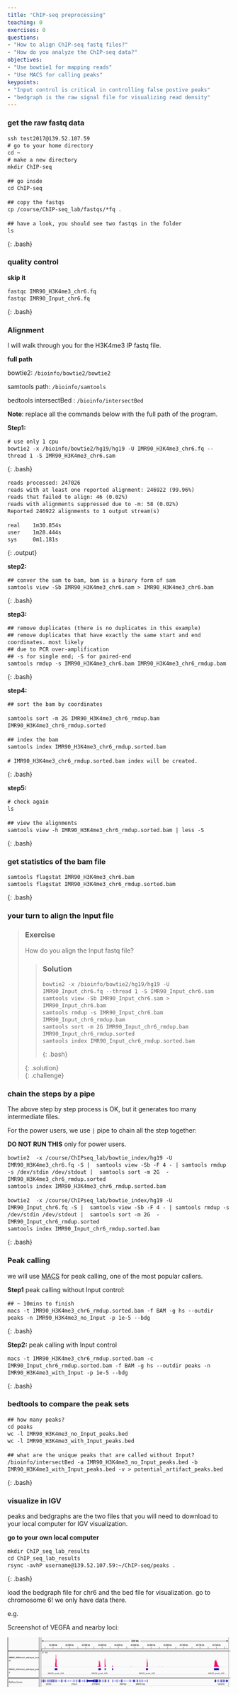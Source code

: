 ```yaml
---
title: "ChIP-seq preprocessing"
teaching: 0
exercises: 0
questions:
- "How to align ChIP-seq fastq files?"
- "How do you analyze the ChIP-seq data?"
objectives:
- "Use bowtie1 for mapping reads"
- "Use MACS for calling peaks"
keypoints:
- "Input control is critical in controlling false postive peaks"
- "bedgraph is the raw signal file for visualizing read density"
---
```


### get the raw fastq data

~~~
ssh test2017@139.52.107.59
# go to your home directory
cd ~
# make a new directory
mkdir ChIP-seq

## go insde
cd ChIP-seq

## copy the fastqs
cp /course/ChIP-seq_lab/fastqs/*fq .

## have a look, you should see two fastqs in the folder
ls
~~~
{: .bash}


### quality control

**skip it**

~~~
fastqc IMR90_H3K4me3_chr6.fq
fastqc IMR90_Input_chr6.fq
~~~
{: .bash}

### Alignment

I will walk through you for the H3K4me3 IP fastq file.

**full path**

bowtie2: `/bioinfo/bowtie2/bowtie2`

samtools path: `/bioinfo/samtools`

bedtools intersectBed : `/bioinfo/intersectBed`

**Note**: replace all the commands below with the full path of the program.

**Step1:**

~~~
# use only 1 cpu
bowtie2 -x /bioinfo/bowtie2/hg19/hg19 -U IMR90_H3K4me3_chr6.fq --thread 1 -S IMR90_H3K4me3_chr6.sam
~~~
{: .bash}

~~~
reads processed: 247026
reads with at least one reported alignment: 246922 (99.96%)
reads that failed to align: 46 (0.02%)
reads with alignments suppressed due to -m: 58 (0.02%)
Reported 246922 alignments to 1 output stream(s)

real    1m30.854s
user    1m28.444s
sys     0m1.181s
~~~
{: .output}

**step2:**

~~~
## conver the sam to bam, bam is a binary form of sam
samtools view -Sb IMR90_H3K4me3_chr6.sam > IMR90_H3K4me3_chr6.bam
~~~
{: .bash}


**step3:**

~~~
## remove duplicates (there is no duplicates in this example)
## remove duplicates that have exactly the same start and end coordinates. most likely
## due to PCR over-amplification
## -s for single end; -S for paired-end
samtools rmdup -s IMR90_H3K4me3_chr6.bam IMR90_H3K4me3_chr6_rmdup.bam
~~~
{: .bash}

**step4:**

~~~
## sort the bam by coordinates

samtools sort -m 2G IMR90_H3K4me3_chr6_rmdup.bam IMR90_H3K4me3_chr6_rmdup.sorted

## index the bam
samtools index IMR90_H3K4me3_chr6_rmdup.sorted.bam

# IMR90_H3K4me3_chr6_rmdup.sorted.bam index will be created.
~~~
{: .bash}

**step5:**
~~~
# check again
ls

## view the alignments
samtools view -h IMR90_H3K4me3_chr6_rmdup.sorted.bam | less -S
~~~
{: .bash}

### get statistics of the bam file

~~~
samtools flagstat IMR90_H3K4me3_chr6.bam
samtools flagstat IMR90_H3K4me3_chr6_rmdup.sorted.bam
~~~
{: .bash}

### your turn to align the Input file

> ### Exercise
>
>  How do you align the Input fastq file?
>
>
>> ### Solution
>> ~~~
>> bowtie2 -x /bioinfo/bowtie2/hg19/hg19 -U IMR90_Input_chr6.fq --thread 1 -S IMR90_Input_chr6.sam
>> samtools view -Sb IMR90_Input_chr6.sam > IMR90_Input_chr6.bam
>> samtools rmdup -s IMR90_Input_chr6.bam IMR90_Input_chr6_rmdup.bam
>> samtools sort -m 2G IMR90_Input_chr6_rmdup.bam IMR90_Input_chr6_rmdup.sorted
>> samtools index IMR90_Input_chr6_rmdup.sorted.bam
>> ~~~
>> {: .bash}
>>
> {: .solution}  
{: .challenge}

### chain the steps by a pipe

The above step by step process is OK, but it generates too many intermediate files.

For the power users, we use `|` pipe to chain all the step together:

**DO NOT RUN THIS**
only for power users.

~~~
bowtie2  -x /course/ChIPseq_lab/bowtie_index/hg19 -U IMR90_H3K4me3_chr6.fq -S |  samtools view -Sb -F 4 - | samtools rmdup -s /dev/stdin /dev/stdout |  samtools sort -m 2G  - IMR90_H3K4me3_chr6_rmdup.sorted
samtools index IMR90_H3K4me3_chr6_rmdup.sorted.bam

bowtie2  -x /course/ChIPseq_lab/bowtie_index/hg19 -U IMR90_Input_chr6.fq -S |  samtools view -Sb -F 4 - | samtools rmdup -s /dev/stdin /dev/stdout |  samtools sort -m 2G  -  IMR90_Input_chr6_rmdup.sorted
samtools index IMR90_Input_chr6_rmdup.sorted.bam
~~~
{: .bash}


### Peak calling

we will use [MACS](http://liulab.dfci.harvard.edu/MACS/) for peak calling, one of the most popular callers.

**Step1** peak calling without Input control:

~~~
## ~ 10mins to finish
macs -t IMR90_H3K4me3_chr6_rmdup.sorted.bam -f BAM -g hs --outdir peaks -n IMR90_H3K4me3_no_Input -p 1e-5 --bdg
~~~
{: .bash}

**Step2:** peak calling with Input control

~~~
macs -t IMR90_H3K4me3_chr6_rmdup.sorted.bam -c IMR90_Input_chr6_rmdup.sorted.bam -f BAM -g hs --outdir peaks -n IMR90_H3K4me3_with_Input -p 1e-5 --bdg
~~~
{: .bash}

### bedtools to compare the peak sets

~~~
## how many peaks?
cd peaks
wc -l IMR90_H3K4me3_no_Input_peaks.bed
wc -l IMR90_H3K4me3_with_Input_peaks.bed

## what are the unique peaks that are called without Input?
/bioinfo/intersectBed -a IMR90_H3K4me3_no_Input_peaks.bed -b IMR90_H3K4me3_with_Input_peaks.bed -v > potential_artifact_peaks.bed
~~~
{: .bash}

### visualize in IGV

peaks and bedgraphs are the two files that you will need to download to your local computer for IGV visualization.

**go to your own local computer**

~~~
mkdir ChIP_seq_lab_results
cd ChIP_seq_lab_results
rsync -avhP username@139.52.107.59:~/ChIP-seq/peaks .
~~~
{: .bash}

load the bedgraph file for chr6 and the bed file for visualization. go to chromosome 6! we only have data there.

e.g.

Screenshot of VEGFA and nearby loci:

![](../fig/VEGFA_loci.png)
